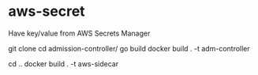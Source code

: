 # aws-secret
Have key/value from AWS Secrets Manager

git clone
cd admission-controller/
go build
docker build . -t adm-controller

cd ..
docker build . -t aws-sidecar
